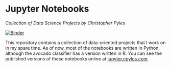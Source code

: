 # Jupyter Notebooks
_Collection of Data Science Projects by Christopher Pyles_

[![Binder](https://mybinder.org/badge_logo.svg)](https://mybinder.org/v2/gh/chrispyles/jupyter/master?filepath=content%2Fnotebooks)

This repository contains a collection of data-oriented projects that I work on in my spare time. As of now, most of the notebooks are written in Python, although the avocado classifier has a version written in R. You can see the published versions of these notebooks online at [jupyter.cpyles.com](https://jupyter.cpyles.com).
